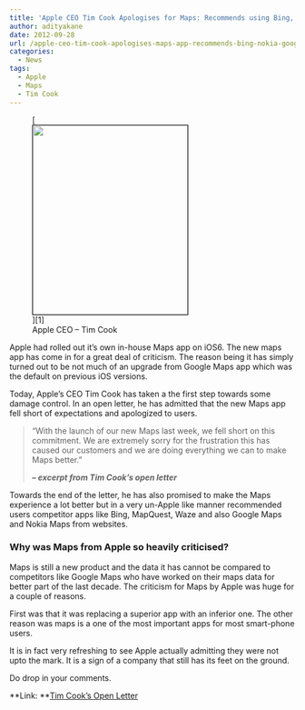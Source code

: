```yaml
---
title: 'Apple CEO Tim Cook Apologises for Maps: Recommends using Bing, Nokia and Google Maps'
author: adityakane
date: 2012-09-28
url: /apple-ceo-tim-cook-apologises-maps-app-recommends-bing-nokia-google-maps/
categories:
  - News
tags:
  - Apple
  - Maps
  - Tim Cook
---
```

<figure id="attachment_62689" style="width: 273px;" class="wp-caption alignright">[<img class=" wp-image-62689 " style="border: 1px solid black;" title="Apple CEO - Tim Cook" src="http://cdn.devilsworkshop.org/files/2012/09/Tim_Cook_Apple_CEO.png" alt="" width="273" height="333" />][1]<figcaption class="wp-caption-text">Apple CEO &#8211; Tim Cook</figcaption></figure> 

Apple had rolled out it&#8217;s own in-house Maps app on iOS6. The new maps app has come in for a great deal of criticism. The reason being it has simply turned out to be not much of an upgrade from Google Maps app which was the default on previous iOS versions.

Today, Apple’s CEO Tim Cook has taken a the first step towards some damage control. In an open letter, he has admitted that the new Maps app fell short of expectations and apologized to users.

> &#8220;With the launch of our new Maps last week, we fell short on this commitment. We are extremely sorry for the frustration this has caused our customers and we are doing everything we can to make Maps better.&#8221;
> 
> ***&#8211; excerpt from Tim Cook&#8217;s open letter***

Towards the end of the letter, he has also promised to make the Maps experience a lot better but in a very un-Apple like manner recommended users competitor apps like Bing, MapQuest, Waze and also Google Maps and Nokia Maps from websites.

### Why was Maps from Apple so heavily criticised?

Maps is still a new product and the data it has cannot be compared to competitors like Google Maps who have worked on their maps data for better part of the last decade. The criticism for Maps by Apple was huge for a couple of reasons.

First was that it was replacing a superior app with an inferior one. The other reason was maps is a one of the most important apps for most smart-phone users.

It is in fact very refreshing to see Apple actually admitting they were not upto the mark. It is a sign of a company that still has its feet on the ground.

Do drop in your comments.

**Link: **<a href="http://www.apple.com/letter-from-tim-cook-on-maps/" onclick="_gaq.push(['_trackEvent', 'outbound-article', 'http://www.apple.com/letter-from-tim-cook-on-maps/', 'Tim Cook’s Open Letter']);" >Tim Cook’s Open Letter</a>

 [1]: http://cdn.devilsworkshop.org/files/2012/09/Tim_Cook_Apple_CEO.png
